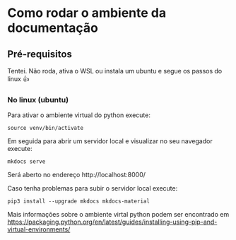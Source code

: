 # Como rodar o ambiente da documentação

## Pré-requisitos

Tentei. Não roda, ativa o WSL ou instala um ubuntu e segue os passos do linux 👍

### No linux (ubuntu)

Para ativar o ambiente virtual do python execute:
```
source venv/bin/activate
```

Em seguida para abrir um servidor local e visualizar no seu navegador execute:
```
mkdocs serve
```

Será aberto no endereço http://localhost:8000/

Caso tenha problemas para subir o servidor local execute:
```
pip3 install --upgrade mkdocs mkdocs-material
```

Mais informações sobre o ambiente virtal python podem ser encontrado em https://packaging.python.org/en/latest/guides/installing-using-pip-and-virtual-environments/


